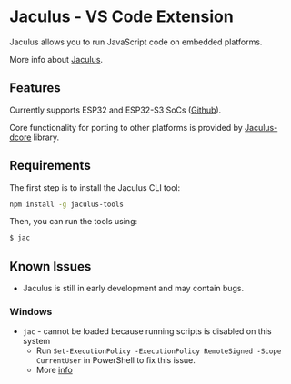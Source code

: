 # Jaculus - VS Code Extension

Jaculus allows you to run JavaScript code on embedded platforms.

More info about [Jaculus](https://jaculus.org/getting-started/).


## Features

Currently supports ESP32 and ESP32-S3 SoCs ([Github](https://github.com/cubicap/Jaculus-esp32)).

Core functionality for porting to other platforms is provided by
[Jaculus-dcore](https://github.com/cubicap/Jaculus-dcore) library.

## Requirements

The first step is to install the Jaculus CLI tool:

```bash
npm install -g jaculus-tools
```

Then, you can run the tools using:

```bash
$ jac
```

<!-- ## Extension Settings

Include if your extension adds any VS Code settings through the `contributes.configuration` extension point.

For example:

This extension contributes the following settings:

* `myExtension.enable`: Enable/disable this extension.
* `myExtension.thing`: Set to `blah` to do something. -->

## Known Issues

- Jaculus is still in early development and may contain bugs.

### Windows
- `jac` - cannot be loaded because running scripts is disabled on this system
  - Run `Set-ExecutionPolicy -ExecutionPolicy RemoteSigned -Scope CurrentUser` in PowerShell to fix this issue.
  - More [info](https://www.c-sharpcorner.com/article/how-to-fix-ps1-can-not-be-loaded-because-running-scripts-is-disabled-on-this-sys/)
